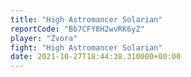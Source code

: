 ```yaml
---
title: "High Astromancer Solarian"
reportCode: "Bb7CFY8H2wvRK6yZ"
player: "Zvora"
fight: "High Astromancer Solarian"
date: 2021-10-27T18:44:38.310000+00:00
---
```

